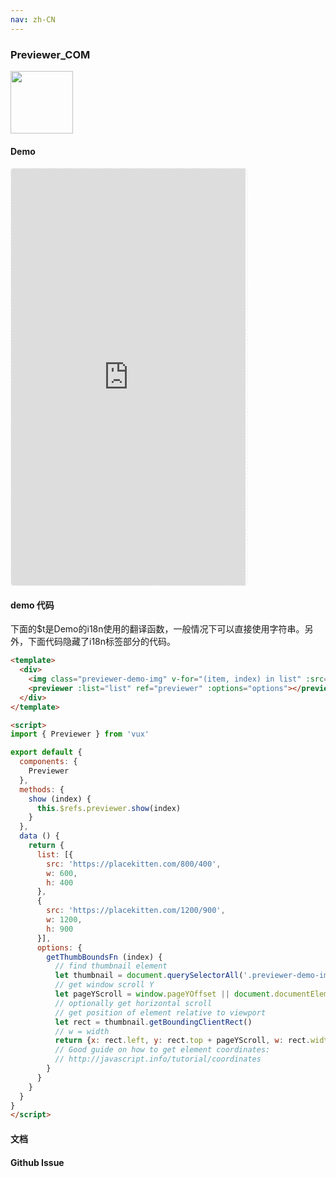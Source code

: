 ```yaml
---
nav: zh-CN
---
```



### Previewer_COM

<img width="100" src="http://qr.topscan.com/api.php?text=https%3A%2F%2Fvux.li%2Fdemos%2Fv2%2F%23%2Fcomponent%2Fpreviewer"/>

#### Demo

 <div style="width:377px;height:667px;display:inline-block;border:1px dashed #ececec;border-radius:5px;overflow:hidden;">
   <iframe src="https://vux.li/demos/v2/#/component/previewer" width="375" height="667" border="0" frameborder="0"></iframe>
 </div>

#### demo 代码

<p class="tip">下面的$t是Demo的i18n使用的翻译函数，一般情况下可以直接使用字符串。另外，下面代码隐藏了i18n标签部分的代码。</p>

``` html
<template>
  <div>
    <img class="previewer-demo-img" v-for="(item, index) in list" :src="item.src" width="100" @click="show(index)">
    <previewer :list="list" ref="previewer" :options="options"></previewer>
  </div>
</template>

<script>
import { Previewer } from 'vux'

export default {
  components: {
    Previewer
  },
  methods: {
    show (index) {
      this.$refs.previewer.show(index)
    }
  },
  data () {
    return {
      list: [{
        src: 'https://placekitten.com/800/400',
        w: 600,
        h: 400
      },
      {
        src: 'https://placekitten.com/1200/900',
        w: 1200,
        h: 900
      }],
      options: {
        getThumbBoundsFn (index) {
          // find thumbnail element
          let thumbnail = document.querySelectorAll('.previewer-demo-img')[index]
          // get window scroll Y
          let pageYScroll = window.pageYOffset || document.documentElement.scrollTop
          // optionally get horizontal scroll
          // get position of element relative to viewport
          let rect = thumbnail.getBoundingClientRect()
          // w = width
          return {x: rect.left, y: rect.top + pageYScroll, w: rect.width}
          // Good guide on how to get element coordinates:
          // http://javascript.info/tutorial/coordinates
        }
      }
    }
  }
}
</script>
```
#### 文档

#### Github Issue